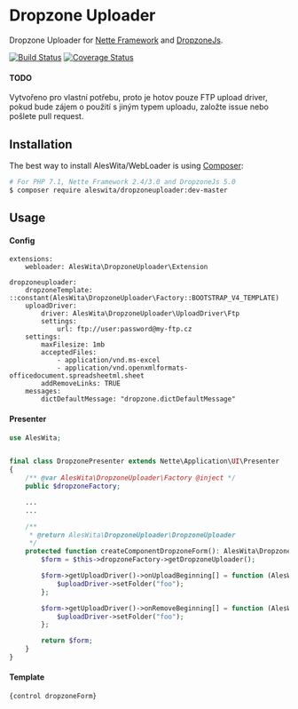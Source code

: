# Dropzone Uploader
Dropzone Uploader for [Nette Framework](https://nette.org) and [DropzoneJs](http://www.dropzonejs.com).

[![Build Status](https://travis-ci.org/aleswita/DropzoneUploader.svg?branch=master)](https://travis-ci.org/aleswita/DropzoneUploader)
[![Coverage Status](https://coveralls.io/repos/github/aleswita/DropzoneUploader/badge.svg?branch=master)](https://coveralls.io/github/aleswita/DropzoneUploader?branch=master)

#### TODO
Vytvořeno pro vlastní potřebu, proto je hotov pouze FTP upload driver, pokud bude zájem o použití s jiným typem uploadu, založte issue nebo pošlete pull request.

## Installation
The best way to install AlesWita/WebLoader is using [Composer](http://getcomposer.org/):
```sh
# For PHP 7.1, Nette Framework 2.4/3.0 and DropzoneJs 5.0
$ composer require aleswita/dropzoneuploader:dev-master
```


## Usage

#### Config
```neon
extensions:
	webloader: AlesWita\DropzoneUploader\Extension

dropzoneuploader:
	dropzoneTemplate: ::constant(AlesWita\DropzoneUploader\Factory::BOOTSTRAP_V4_TEMPLATE)
	uploadDriver:
		driver: AlesWita\DropzoneUploader\UploadDriver\Ftp
		settings:
			url: ftp://user:password@my-ftp.cz
	settings:
		maxFilesize: 1mb
		acceptedFiles:
			- application/vnd.ms-excel
			- application/vnd.openxmlformats-officedocument.spreadsheetml.sheet
		addRemoveLinks: TRUE
	messages:
		dictDefaultMessage: "dropzone.dictDefaultMessage"
```

#### Presenter
```php
use AlesWita;


final class DropzonePresenter extends Nette\Application\UI\Presenter
{
	/** @var AlesWita\DropzoneUploader\Factory @inject */
	public $dropzoneFactory;

	...
	...

	/**
	 * @return AlesWita\DropzoneUploader\DropzoneUploader
	 */
	protected function createComponentDropzoneForm(): AlesWita\DropzoneUploader\DropzoneUploader {
		$form = $this->dropzoneFactory->getDropzoneUploader();

		$form->getUploadDriver()->onUploadBeginning[] = function (AlesWita\DropzoneUploader\UploadDriver\IUploadDriver $uploadDriver, Nette\Http\FileUpload $file): void {
			$uploadDriver->setFolder("foo");
		};

		$form->getUploadDriver()->onRemoveBeginning[] = function (AlesWita\DropzoneUploader\UploadDriver\IUploadDriver $uploadDriver, string $file): void {
			$uploadDriver->setFolder("foo");
		};

		return $form;
	}
}
```

#### Template
```latte
{control dropzoneForm}
```
